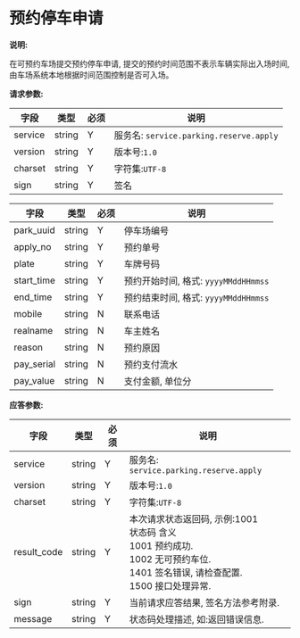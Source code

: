 # 预约停车申请

**说明:**

在可预约车场提交预约停车申请, 提交的预约时间范围不表示车辆实际出入场时间, 由车场系统本地根据时间范围控制是否可入场。

**请求参数:**

| 字段 | 类型 | 必须 | 说明|
| --- | --- | --- | --- |
| service | string | Y | 服务名: `service.parking.reserve.apply` |
| version | string | Y | 版本号:`1.0`|
| charset | string | Y | 字符集:`UTF-8`|
| sign | string | Y | 签名|

| 字段 | 类型 | 必须 | 说明 |
| --- | --- | --- | ---|
| park_uuid | string | Y | 停车场编号 |
| apply_no | string | Y | 预约单号 |
| plate | string | Y | 车牌号码 |
| start_time | string | Y | 预约开始时间, 格式: `yyyyMMddHHmmss` |
| end_time | string | Y | 预约结束时间, 格式: `yyyyMMddHHmmss` |
| mobile | string | N | 联系电话 |
| realname | string | N | 车主姓名 |
| reason | string | N | 预约原因 |
| pay_serial | string | N | 预约支付流水 |
| pay_value | string | N | 支付金额, 单位分 |


**应答参数:**

| 字段 | 类型 | 必须 | 说明|
| --- | --- | --- | --- |
| service | string | Y | 服务名: `service.parking.reserve.apply` |
| version | string | Y | 版本号:`1.0`|
| charset | string | Y | 字符集:`UTF-8`|
| result_code | string | Y | 本次请求状态返回码, 示例:1001<br/>状态码  含义<br/>1001  预约成功.<br/>1002 无可预约车位.<br/>1401  签名错误, 请检查配置.<br/>1500  接口处理异常. |
| sign | string | Y | 当前请求应答结果, 签名方法参考附录. |
| message | string | Y | 状态码处理描述, 如:返回错误信息. |
